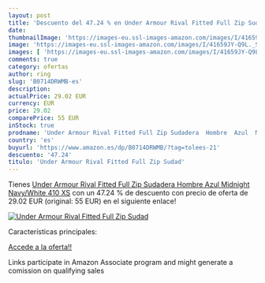 ```yaml
---
layout: post
title: 'Descuento del 47.24 % en Under Armour Rival Fitted Full Zip Sudad'
date: 
thumbnailImage: 'https://images-eu.ssl-images-amazon.com/images/I/41659JY-Q9L._SL200_.jpg'
image: 'https://images-eu.ssl-images-amazon.com/images/I/41659JY-Q9L._SL200_.jpg'
images: [ 'https://images-eu.ssl-images-amazon.com/images/I/41659JY-Q9L._SL200_.jpg' ]
comments: true
category: ofertas
author: ring
slug: 'B0714DRWMB-es'
description:
actualPrice: 29.02 EUR
currency: EUR
price: 29.02
comparePrice: 55 EUR
inStock: true
prodname: 'Under Armour Rival Fitted Full Zip Sudadera  Hombre  Azul  Midnight Navy/White 410   XS'
country: 'es'
buyurl: 'https://www.amazon.es/dp/B0714DRWMB/?tag=tolees-21'
descuento: '47.24'
titulo: 'Under Armour Rival Fitted Full Zip Sudad'
---
```


Tienes [Under Armour Rival Fitted Full Zip Sudadera  Hombre  Azul  Midnight Navy/White 410   XS](https://www.amazon.es/dp/B0714DRWMB/?tag=tolees-21) con un 47.24 % de descuento con precio de oferta de 29.02 EUR (original: 55 EUR) en el siguiente enlace!

[![Under Armour Rival Fitted Full Zip Sudad](https://images-eu.ssl-images-amazon.com/images/I/41659JY-Q9L._SL200_.jpg)](https://www.amazon.es/dp/B0714DRWMB/?tag=tolees-21)

Características principales:


[Accede a la oferta!!](https://www.amazon.es/dp/B0714DRWMB/?tag=tolees-21)

Links participate in Amazon Associate program and might generate a comission on qualifying sales


